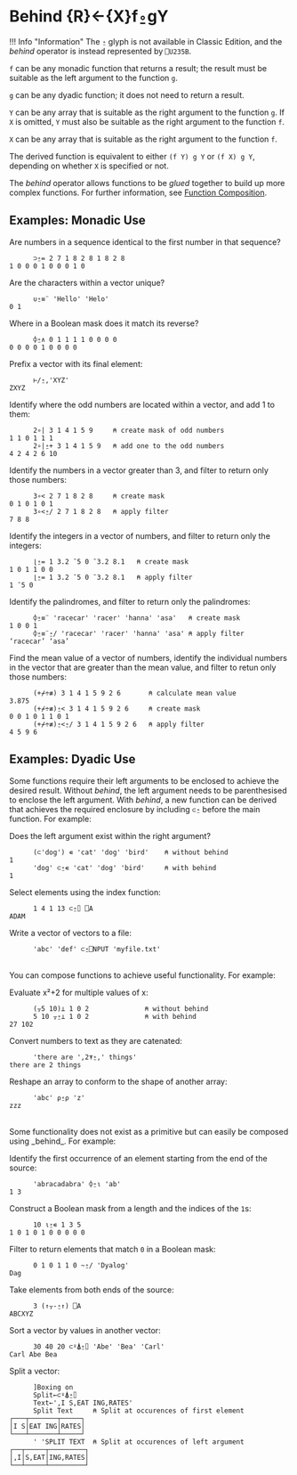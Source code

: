 <div style="display: none;">
  ⍛
</div>

<h1 class="heading"><span class="name">Behind</span> <span class="command">{R}←{X}f⍛gY</span></h1>

!!! Info "Information"
    The `⍛` glyph is not available in Classic Edition, and the _behind_ operator is instead represented by `⎕U235B`.

`f` can be any monadic function that returns a result; the result must be suitable as the left argument to the function `g`.

`g` can be any dyadic function; it does not need to return a result.

`Y` can be any array that is suitable as the right argument to the function `g`.
If `X` is omitted, `Y` must also be suitable as the right argument to the function `f`.

`X` can be any array that is suitable as the right argument to the function `f`.

The derived function is equivalent to either `(f Y) g Y` or `(f X) g Y`, depending on whether `X` is specified or not.

The _behind_ operator allows functions to be *glued* together to build up more complex functions. For further information, see [Function Composition](./operator-syntax.md).

<h2 class="example">Examples: Monadic Use</h2>

Are numbers in a sequence identical to the first number in that sequence?
```apl
      ⊃⍛= 2 7 1 8 2 8 1 8 2 8
1 0 0 0 1 0 0 0 1 0 
```

Are the characters within a vector unique?
```apl
      ∪⍛≡¨ 'Hello' 'Helo'
0 1
```

Where in a Boolean mask does it match its reverse?
```apl
      ⌽⍛∧ 0 1 1 1 1 0 0 0 0
0 0 0 0 1 0 0 0 0
```

Prefix a vector with its final element:
```apl
      ⊢/⍛,'XYZ'
ZXYZ
```

Identify where the odd numbers are located within a vector, and add 1 to them:
```apl
      2∘| 3 1 4 1 5 9     ⍝ create mask of odd numbers
1 1 0 1 1 1
      2∘|⍛+ 3 1 4 1 5 9   ⍝ add one to the odd numbers
4 2 4 2 6 10
```

Identify the numbers in a vector greater than 3, and filter to return only those numbers:
```apl
      3∘< 2 7 1 8 2 8     ⍝ create mask
0 1 0 1 0 1
      3∘<⍛/ 2 7 1 8 2 8   ⍝ apply filter
7 8 8
```

Identify the integers in a vector of numbers, and filter to return only the integers:
```apl
      ⌊⍛= 1 3.2 ¯5 0 ¯3.2 8.1   ⍝ create mask
1 0 1 1 0 0
      ⌊⍛= 1 3.2 ¯5 0 ¯3.2 8.1   ⍝ apply filter
1 ¯5 0
```

Identify the palindromes, and filter to return only the palindromes:
```apl
      ⌽⍛≡¨ 'racecar' 'racer' 'hanna' 'asa'   ⍝ create mask
1 0 0 1
      ⌽⍛≡¨⍛/ 'racecar' 'racer' 'hanna' 'asa' ⍝ apply filter
‘racecar’ ‘asa’
```

Find the mean value of a vector of numbers, identify the individual numbers in the vector that are greater than the mean value, and filter to retun only those numbers:
```apl
      (+⌿÷≢) 3 1 4 1 5 9 2 6       ⍝ calculate mean value
3.875
      (+⌿÷≢)⍛< 3 1 4 1 5 9 2 6     ⍝ create mask
0 0 1 0 1 1 0 1
      (+⌿÷≢)⍛<⍛/ 3 1 4 1 5 9 2 6   ⍝ apply filter
4 5 9 6
```

<h2 class="example">Examples: Dyadic Use</h2>

Some functions require their left arguments to be enclosed to achieve the desired result. Without _behind_, the left argument needs to be parenthesised to enclose the left argument. With _behind_, a new function can be derived that achieves the required enclosure by including `⊂⍛` before the main function. For example:

Does the left argument exist within the right argument?
```apl
      (⊂'dog') ∊ 'cat' 'dog' 'bird'    ⍝ without behind
1
      'dog' ⊂⍛∊ 'cat' 'dog' 'bird'     ⍝ with behind
1
```

Select elements using the index function:
```apl
      1 4 1 13 ⊂⍛⌷ ⎕A
ADAM
```

Write a vector of vectors to a file:
```apl
      'abc' 'def' ⊂⍛⎕NPUT 'myfile.txt'
```
<br />
You can compose functions to achieve useful functionality. For example:

Evaluate x²+2 for multiple values of x: 
```apl
      (⍪5 10)⊥ 1 0 2              ⍝ without behind
      5 10 ⍪⍛⊥ 1 0 2              ⍝ with behind
27 102

```

Convert numbers to text as they are catenated:
```apl
      'there are ',2⍕⍛,' things'
there are 2 things
```

Reshape an array to conform to the shape of another array:
```apl
      'abc' ⍴⍛⍴ 'z'
zzz
```
<br />
Some functionality does not exist as a primitive but can easily be composed using _behind_. For example:

Identify the first occurrence of an element starting from the end of the source:
```apl
      'abracadabra' ⌽⍛⍳ 'ab'
1 3

```

Construct a Boolean mask from a length and the indices of the `1`s:
```apl
      10 ⍳⍛∊ 1 3 5
1 0 1 0 1 0 0 0 0 0
```

Filter to return elements that match `0` in a Boolean mask:
```apl
      0 1 0 1 1 0 ~⍛/ 'Dyalog'
Dag
```

Take elements from both ends of the source:
```apl
      3 (↑⍪-⍛↑) ⎕A
ABCXYZ
```

Sort a vector by values in another vector:
```apl
      30 40 20 ⊂⍤⍋⍛⌷ 'Abe' 'Bea' 'Carl'
Carl Abe Bea
```

Split a vector:
```apl
      ]Boxing on
      Split←⊂⍤⍋⍛⌷
      Text←',I S,EAT ING,RATES'
      Split Text     ⍝ Split at occurences of first element
┌───┬───────┬─────┐
│I S│EAT ING│RATES│
└───┴───────┴─────┘
      ' 'SPLIT TEXT  ⍝ Split at occurences of left argument
┌──┬─────┬─────────┐
│,I│S,EAT│ING,RATES│
└──┴─────┴─────────┘
```